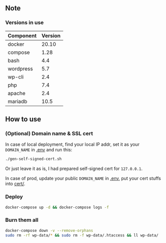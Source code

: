 ## Note
### Versions in use
| Component | Version  |
| ---       | ---      |
| docker    | 20.10    |
| compose   | 1.28     |
| bash      | 4.4      |
| wordpress | 5.7      |
| wp-cli    | 2.4      |
| php       | 7.4      |
| apache    | 2.4      |
| mariadb   | 10.5     |

## How to use
### (Optional) Domain name & SSL cert
In case of local deployment, find your local IP addr, set it as your `DOMAIN_NAME` in [.env](.env) and run this:
```bash
./gen-self-signed-cert.sh
```
Or just leave it as is, I had prepared self-signed cert for `127.0.0.1`.

In case of prod, update your public `DOMAIN_NAME` in [.env](.env), put your cert stuffs into [cert/](cert/).

### Deploy
```bash
docker-compose up -d && docker-compose logs -f
```

### Burn them all
```bash
docker-compose down -v --remove-orphans
sudo rm -rf wp-data/* && sudo rm -f wp-data/.htaccess && ll wp-data/
```

